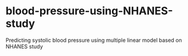 # blood-pressure-using-NHANES-study
Predicting systolic blood pressure using multiple linear model based on NHANES study

